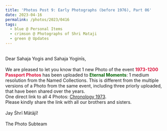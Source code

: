```yaml
---
title: 'Photos Post 9: Early Photographs (before 1976), Part 06'
date: 2023-04-16
permalink: /photos/2023/0416
tags:
  - blue @ Personal Items
  - crimson @ Photographs of Shri Mataji
  - green @ Updates
---
```


<p>
<br>
Dear Sahaja Yogis and Sahaja Yoginīs,<br>
<br>
We are pleased to let you know that 1 new Photo of the event <font color="Crimson"><b>1973-1200 Passport Photos</b></font> has been uploaded to <font color="DarkGreen"><b>Eternal Moments</b></font>: 1 medium resolution from the Named Collections. This is different from the multiple versions of a Photo from the same event, including three priorly uploaded, that have been shared over the years.<br>
One direct link to all 4 Photos: <a href="https://eternalmoments.smugmug.com/Chronology/1973"> Chronology 1973</a>.<br>
Please kindly share the link with all our brothers and sisters.<br>

<br>
Jay Śhrī Mātājī!<br>
<br>
The Photo Subteam
</p>